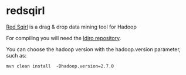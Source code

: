 # redsqirl

[Red Sqirl](http://www.redsqirl.com/) is a drag & drop data mining tool for Hadoop

For compiling you will need the [Idiro repository](http://archiva.idiro.com).

You can choose the hadoop version with the hadoop.version parameter, such as:

    mvn clean install  -Dhadoop.version=2.7.0
